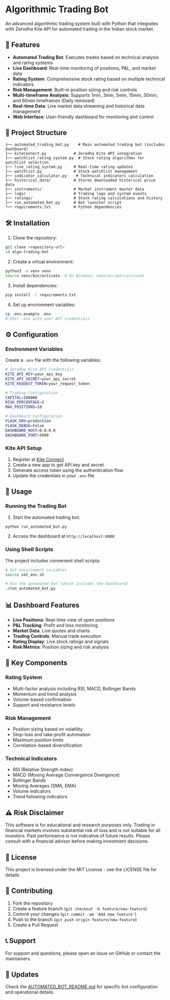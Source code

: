 # Algorithmic Trading Bot

An advanced algorithmic trading system built with Python that integrates with Zerodha Kite API for automated trading in the Indian stock market.

## 🚀 Features

- **Automated Trading Bot**: Executes trades based on technical analysis and rating systems
- **Live Dashboard**: Real-time monitoring of positions, P&L, and market data
- **Rating System**: Comprehensive stock rating based on multiple technical indicators
- **Risk Management**: Built-in position sizing and risk controls
- **Multi-timeframe Analysis**: Supports 1min, 3min, 5min, 15min, 30min, and 60min timeframes (Daily removed)
- **Real-time Data**: Live market data streaming and historical data management
- **Web Interface**: User-friendly dashboard for monitoring and control

## 📁 Project Structure

```
├── automated_trading_bot.py    # Main automated trading bot (includes dashboard)
├── kiteConnect.py            # Zerodha Kite API integration
├── watchlist_rating_system.py  # Stock rating algorithms for watchlist selection
├── live_rating_system.py     # Real-time rating updates
├── watchlist.py              # Stock watchlist management
├── indicator_calculator.py    # Technical indicators calculation
├── historical_data/          # Stores downloaded historical price data
├── instruments/              # Market instrument master data
├── logs/                     # Trading logs and system events
├── ratings/                  # Stock rating calculations and history
├── run_automated_bot.py      # Bot launcher script
└── requirements.txt          # Python dependencies
```

## 🛠️ Installation

1. Clone the repository:
```bash
git clone <repository-url>
cd algo-trading-bot
```

2. Create a virtual environment:
```bash
python3 -m venv venv
source venv/bin/activate  # On Windows: venv\Scripts\activate
```

3. Install dependencies:
```bash
pip install -r requirements.txt
```

4. Set up environment variables:
```bash
cp .env.example .env
# Edit .env with your API credentials
```

## ⚙️ Configuration

### Environment Variables

Create a `.env` file with the following variables:

```bash
# Zerodha Kite API Credentials
KITE_API_KEY=your_api_key
KITE_API_SECRET=your_api_secret
KITE_REQUEST_TOKEN=your_request_token

# Trading Configuration
CAPITAL=100000
RISK_PERCENTAGE=2
MAX_POSITIONS=10

# Dashboard Configuration
FLASK_ENV=production
FLASK_DEBUG=False
DASHBOARD_HOST=0.0.0.0
DASHBOARD_PORT=5000
```

### Kite API Setup

1. Register at [Kite Connect](https://kite.trade/)
2. Create a new app to get API key and secret
3. Generate access token using the authentication flow
4. Update the credentials in your `.env` file

## 🚀 Usage

### Running the Trading Bot

1. Start the automated trading bot:
```bash
python run_automated_bot.py
```

2. Access the dashboard at `http://localhost:8000`

### Using Shell Scripts

The project includes convenient shell scripts:

```bash
# Set environment variables
source set_env.sh

# Run the automated bot (which includes the dashboard)
./run_automated_bot.py
```

## 📊 Dashboard Features

- **Live Positions**: Real-time view of open positions
- **P&L Tracking**: Profit and loss monitoring
- **Market Data**: Live quotes and charts
- **Trading Controls**: Manual trade execution
- **Rating Display**: Live stock ratings and signals
- **Risk Metrics**: Position sizing and risk analysis

## 🔧 Key Components

### Rating System
- Multi-factor analysis including RSI, MACD, Bollinger Bands
- Momentum and trend analysis
- Volume-based confirmation
- Support and resistance levels

### Risk Management
- Position sizing based on volatility
- Stop-loss and take-profit automation
- Maximum position limits
- Correlation-based diversification

### Technical Indicators
- RSI (Relative Strength Index)
- MACD (Moving Average Convergence Divergence)
- Bollinger Bands
- Moving Averages (SMA, EMA)
- Volume indicators
- Trend following indicators

## ⚠️ Risk Disclaimer

This software is for educational and research purposes only. Trading in financial markets involves substantial risk of loss and is not suitable for all investors. Past performance is not indicative of future results. Please consult with a financial advisor before making investment decisions.

## 📝 License

This project is licensed under the MIT License - see the LICENSE file for details.

## 🤝 Contributing

1. Fork the repository
2. Create a feature branch (`git checkout -b feature/new-feature`)
3. Commit your changes (`git commit -am 'Add new feature'`)
4. Push to the branch (`git push origin feature/new-feature`)
5. Create a Pull Request

## 📞 Support

For support and questions, please open an issue on GitHub or contact the maintainers.

## 🔄 Updates

Check the [AUTOMATED_BOT_README.md](AUTOMATED_BOT_README.md) for specific bot configuration and operational details.
